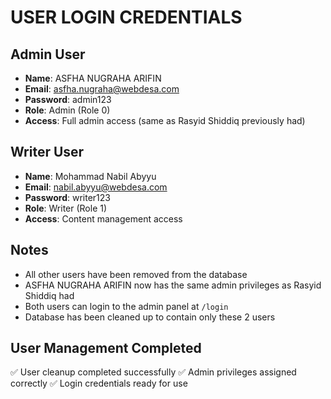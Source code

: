 # USER LOGIN CREDENTIALS

## Admin User
- **Name**: ASFHA NUGRAHA ARIFIN
- **Email**: asfha.nugraha@webdesa.com
- **Password**: admin123
- **Role**: Admin (Role 0)
- **Access**: Full admin access (same as Rasyid Shiddiq previously had)

## Writer User
- **Name**: Mohammad Nabil Abyyu
- **Email**: nabil.abyyu@webdesa.com
- **Password**: writer123
- **Role**: Writer (Role 1)
- **Access**: Content management access

## Notes
- All other users have been removed from the database
- ASFHA NUGRAHA ARIFIN now has the same admin privileges as Rasyid Shiddiq had
- Both users can login to the admin panel at `/login`
- Database has been cleaned up to contain only these 2 users

## User Management Completed
✅ User cleanup completed successfully
✅ Admin privileges assigned correctly
✅ Login credentials ready for use
